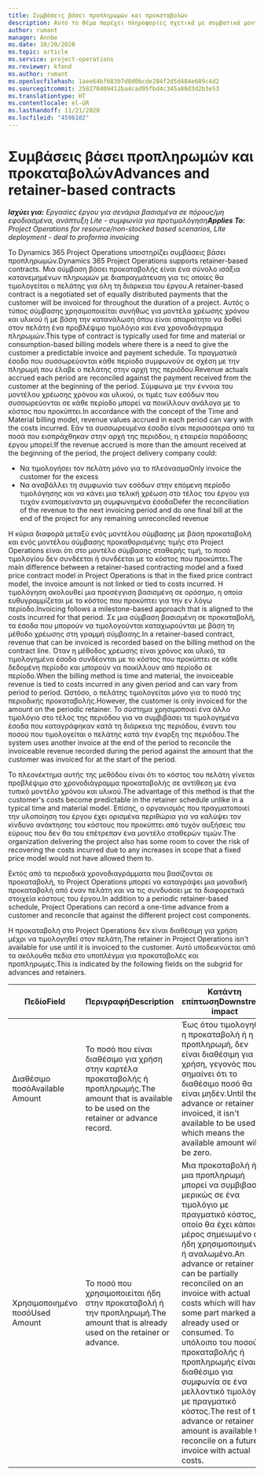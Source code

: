 ```yaml
---
title: Συμβάσεις βάσει προπληρωμών και προκαταβολών
description: Αυτό το θέμα παρέχει πληροφορίες σχετικά με συμβατικά μοντέλα και προπληρωμές βάσει προκαταβολής στο Project Operations.
author: rumant
manager: Annbe
ms.date: 10/20/2020
ms.topic: article
ms.service: project-operations
ms.reviewer: kfend
ms.author: rumant
ms.openlocfilehash: 1aee64bf683b7d8d0bcde284f2d5d484e689c4d2
ms.sourcegitcommit: 250270409412ba4cad95fbd4c345a80d3d2b3e53
ms.translationtype: HT
ms.contentlocale: el-GR
ms.lasthandoff: 11/21/2020
ms.locfileid: "4596102"
---
```

# <a name="advances-and-retainer-based-contracts"></a><span data-ttu-id="f9bd6-103">Συμβάσεις βάσει προπληρωμών και προκαταβολών</span><span class="sxs-lookup"><span data-stu-id="f9bd6-103">Advances and retainer-based contracts</span></span>


<span data-ttu-id="f9bd6-104">_**Ισχύει για:** Εργασίες έργου για σενάρια βασισμένα σε πόρους/μη εφοδιασμένα, ανάπτυξη Lite - συμφωνία για προτιμολόγηση_</span><span class="sxs-lookup"><span data-stu-id="f9bd6-104">_**Applies To:** Project Operations for resource/non-stocked based scenarios, Lite deployment - deal to proforma invoicing_</span></span>

<span data-ttu-id="f9bd6-105">Το Dynamics 365 Project Operations υποστηρίζει συμβάσεις βάσει προπληρωμών.</span><span class="sxs-lookup"><span data-stu-id="f9bd6-105">Dynamics 365 Project Operations supports retainer-based contracts.</span></span> <span data-ttu-id="f9bd6-106">Μια σύμβαση βάσει προκαταβολής είναι ένα σύνολο ισάξια κατανεμημένων πληρωμών με διαπραγμάτευση για τις οποίες θα τιμολογείται ο πελάτης για όλη τη διάρκεια του έργου.</span><span class="sxs-lookup"><span data-stu-id="f9bd6-106">A retainer-based contract is a negotiated set of equally distributed payments that the customer will be invoiced for throughout the duration of a project.</span></span> <span data-ttu-id="f9bd6-107">Αυτός ο τύπος σύμβασης χρησιμοποιείται συνήθως για μοντέλα χρέωσης χρόνου και υλικού ή με βάση την κατανάλωση όπου είναι απαραίτητο να δοθεί στον πελάτη ένα προβλέψιμο τιμολόγιο και ένα χρονοδιάγραμμα πληρωμών.</span><span class="sxs-lookup"><span data-stu-id="f9bd6-107">This type of contract is typically used for time and material or consumption-based billing models where there is a need to give the customer a predictable invoice and payment schedule.</span></span> <span data-ttu-id="f9bd6-108">Τα πραγματικά έσοδα που συσσωρεύονται κάθε περίοδο συμφωνούν σε σχέση με την πληρωμή που έλαβε ο πελάτης στην αρχή της περιόδου.</span><span class="sxs-lookup"><span data-stu-id="f9bd6-108">Revenue actuals accrued each period are reconciled against the payment received from the customer at the beginning of the period.</span></span> <span data-ttu-id="f9bd6-109">Σύμφωνα με την έννοια του μοντέλου χρέωσης χρόνου και υλικού, οι τιμές των εσόδων που συσσωρεύονται σε κάθε περίοδο μπορεί να ποικίλλουν ανάλογα με το κόστος που προκύπτει.</span><span class="sxs-lookup"><span data-stu-id="f9bd6-109">In accordance with the concept of the Time and Material billing model, revenue values accrued in each period can vary with the costs incurred.</span></span> <span data-ttu-id="f9bd6-110">Εάν τα συσσωρευμένα έσοδα είναι περισσότερα από τα ποσά που εισπράχθηκαν στην αρχή της περιόδου, η εταιρεία παράδοσης έργου μπορεί:</span><span class="sxs-lookup"><span data-stu-id="f9bd6-110">If the revenue accrued is more than the amount received at the beginning of the period, the project delivery company could:</span></span>

- <span data-ttu-id="f9bd6-111">Να τιμολογήσει τον πελάτη μόνο για το πλεόνασμα</span><span class="sxs-lookup"><span data-stu-id="f9bd6-111">Only invoice the customer for the excess</span></span> 
- <span data-ttu-id="f9bd6-112">Να αναβάλλει τη συμφωνία των εσόδων στην επόμενη περίοδο τιμολόγησης και να κάνει μια τελική χρέωση στο τέλος του έργου για τυχόν εναπομείναντα μη συμφωνημένα έσοδα</span><span class="sxs-lookup"><span data-stu-id="f9bd6-112">Defer the reconciliation of the revenue to the next invoicing period and do one final bill at the end of the project for any remaining unreconciled revenue</span></span>

<span data-ttu-id="f9bd6-113">Η κύρια διαφορά μεταξύ ενός μοντέλου σύμβασης με βάση προκαταβολή και ενός μοντέλου σύμβασης προκαθορισμένης τιμής στο Project Operations είναι ότι στο μοντέλο σύμβασης σταθερής τιμή, το ποσό τιμολογίου δεν συνδέεται ή συνδέεται με το κόστος που προκύπτει.</span><span class="sxs-lookup"><span data-stu-id="f9bd6-113">The main difference between a retainer-based contracting model and a fixed price contract model in Project Operations is that in the fixed price contract model, the invoice amount is not linked or tied to costs incurred.</span></span> <span data-ttu-id="f9bd6-114">Η τιμολόγηση ακολουθεί μια προσέγγιση βασισμένη σε ορόσημο, η οποία ευθυγραμμίζεται με το κόστος που προκύπτει για την εν λόγω περίοδο.</span><span class="sxs-lookup"><span data-stu-id="f9bd6-114">Invoicing follows a milestone-based approach that is aligned to the costs incurred for that period.</span></span> <span data-ttu-id="f9bd6-115">Σε μια σύμβαση βασισμένη σε προκαταβολή, τα έσοδα που μπορούν να τιμολογούνται καταχωρούνται με βάση τη μέθοδο χρέωσης στη γραμμή σύμβασης.</span><span class="sxs-lookup"><span data-stu-id="f9bd6-115">In a retainer-based contract, revenue that can be invoiced is recorded based on the billing method on the contract line.</span></span> <span data-ttu-id="f9bd6-116">Όταν η μέθοδος χρέωσης είναι χρόνος και υλικό, τα τιμολογημένα έσοδα συνδέονται με το κόστος που προκύπτει σε κάθε δεδομένη περίοδο και μπορούν να ποικίλλουν από περίοδο σε περίοδο.</span><span class="sxs-lookup"><span data-stu-id="f9bd6-116">When the billing method is time and material, the invoiceable revenue is tied to costs incurred in any given period and can vary from period to period.</span></span> <span data-ttu-id="f9bd6-117">Ωστόσο, ο πελάτης τιμολογείται μόνο για το ποσό της περιοδικής προκαταβολής.</span><span class="sxs-lookup"><span data-stu-id="f9bd6-117">However, the customer is only invoiced for the amount on the periodic retainer.</span></span> <span data-ttu-id="f9bd6-118">Το σύστημα χρησιμοποιεί ένα άλλο τιμολόγιο στο τέλος της περιόδου για να συμβιβάσει τα τιμολογημένα έσοδα που καταγράφηκαν κατά τη διάρκεια της περιόδου, έναντι του ποσού που τιμολογείται ο πελάτης κατά την έναρξη της περιόδου.</span><span class="sxs-lookup"><span data-stu-id="f9bd6-118">The system uses another invoice at the end of the period to reconcile the invoiceable revenue recorded during the period against the amount that the customer was invoiced for at the start of the period.</span></span>

<span data-ttu-id="f9bd6-119">Το πλεονέκτημα αυτής της μεθόδου είναι ότι το κόστος του πελάτη γίνεται προβλέψιμο στο χρονοδιάγραμμα προκαταβολής σε αντίθεση με ένα τυπικό μοντέλο χρόνου και υλικού.</span><span class="sxs-lookup"><span data-stu-id="f9bd6-119">The advantage of this method is that the customer's costs become predictable in the retainer schedule unlike in a typical time and material model.</span></span> <span data-ttu-id="f9bd6-120">Επίσης, ο οργανισμός που πραγματοποιεί την υλοποίηση του έργου έχει ορισμένα περιθώρια για να καλύψει τον κίνδυνο ανάκτησης του κόστους που προκύπτει από τυχόν αυξήσεις του εύρους που δεν θα του επέτρεπαν ένα μοντέλο σταθερών τιμών.</span><span class="sxs-lookup"><span data-stu-id="f9bd6-120">The organization delivering the project also has some room to cover the risk of recovering the costs incurred due to any increases in scope that a fixed price model would not have allowed them to.</span></span>

<span data-ttu-id="f9bd6-121">Εκτός από τα περιοδικά χρονοδιαγράμματα που βασίζονται σε προκαταβολή, το Project Operations μπορεί να καταγράψει μια μοναδική προκαταβολή από έναν πελάτη και να τις συνδυάσει με τα διαφορετικά στοιχεία κόστους του έργου.</span><span class="sxs-lookup"><span data-stu-id="f9bd6-121">In addition to a periodic retainer-based schedule, Project Operations can record a one-time advance from a customer and reconcile that against the different project cost components.</span></span>

<span data-ttu-id="f9bd6-122">Η προκαταβολή στο Project Operations δεν είναι διαθέσιμη για χρήση μέχρι να τιμολογηθεί στον πελάτη.</span><span class="sxs-lookup"><span data-stu-id="f9bd6-122">The retainer in Project Operations isn't available for use until it is invoiced to the customer.</span></span> <span data-ttu-id="f9bd6-123">Αυτό υποδεικνύεται από τα ακόλουθα πεδία στο υποπλέγμα για προκαταβολές και προπληρωμές.</span><span class="sxs-lookup"><span data-stu-id="f9bd6-123">This is indicated by the following fields on the subgrid for advances and retainers.</span></span>

| <span data-ttu-id="f9bd6-124">Πεδίο</span><span class="sxs-lookup"><span data-stu-id="f9bd6-124">Field</span></span> | <span data-ttu-id="f9bd6-125">Περιγραφή</span><span class="sxs-lookup"><span data-stu-id="f9bd6-125">Description</span></span> | <span data-ttu-id="f9bd6-126">Κατάντη επίπτωση</span><span class="sxs-lookup"><span data-stu-id="f9bd6-126">Downstream impact</span></span> |
| --- | --- | --- |
| <span data-ttu-id="f9bd6-127">Διαθέσιμο ποσό</span><span class="sxs-lookup"><span data-stu-id="f9bd6-127">Available Amount</span></span> | <span data-ttu-id="f9bd6-128">Το ποσό που είναι διαθέσιμο για χρήση στην καρτέλα προκαταβολής ή προπληρωμής.</span><span class="sxs-lookup"><span data-stu-id="f9bd6-128">The amount that is available to be used on the retainer or advance record.</span></span> | <span data-ttu-id="f9bd6-129">Έως ότου τιμολογηθεί η προκαταβολή ή η προπληρωμή, δεν είναι διαθέσιμη για χρήση, γεγονός που σημαίνει ότι το διαθέσιμο ποσό θα είναι μηδέν.</span><span class="sxs-lookup"><span data-stu-id="f9bd6-129">Until the advance or retainer is invoiced, it isn't available to be used which means the available amount will be zero.</span></span> |
| <span data-ttu-id="f9bd6-130">Χρησιμοποιημένο ποσό</span><span class="sxs-lookup"><span data-stu-id="f9bd6-130">Used Amount</span></span> | <span data-ttu-id="f9bd6-131">Το ποσό που χρησιμοποιείται ήδη στην προκαταβολή ή την προπληρωμή.</span><span class="sxs-lookup"><span data-stu-id="f9bd6-131">The amount that is already used on the retainer or advance.</span></span> | <span data-ttu-id="f9bd6-132">Μια προκαταβολή ή μια προπληρωμή μπορεί να συμβιβαστεί μερικώς σε ένα τιμολόγιο με πραγματικό κόστος, το οποίο θα έχει κάποιο μέρος σημειωμένο ως ήδη χρησιμοποιημένο ή αναλωμένο.</span><span class="sxs-lookup"><span data-stu-id="f9bd6-132">An advance or retainer can be partially reconciled on an invoice with actual costs which will have some part marked as already used or consumed.</span></span> <span data-ttu-id="f9bd6-133">Το υπόλοιπο του ποσού προκαταβολής ή προπληρωμής είναι διαθέσιμο για συμφωνία σε ένα μελλοντικό τιμολόγιο με πραγματικό κόστος.</span><span class="sxs-lookup"><span data-stu-id="f9bd6-133">The rest of the advance or retainer amount is available to reconcile on a future invoice with actual costs.</span></span> |
